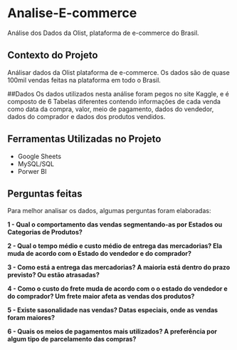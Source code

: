 # Analise-E-commerce
Análise dos Dados da Olist, plataforma de e-commerce do Brasil.

## Contexto do Projeto
Análisar dados da Olist plataforma de e-commerce. Os dados são de quase 100mil vendas feitas na plataforma em todo o Brasil.

##Dados
Os dados utilizados nesta análise foram pegos no site Kaggle, e é composto de 6 Tabelas diferentes contendo informações de cada venda como data da compra, valor, meio de pagamento, dados do vendedor, dados do comprador e dados dos produtos vendidos.


## Ferramentas Utilizadas no Projeto
- Google Sheets
- MySQL/SQL
- Porwer BI

## Perguntas feitas
Para melhor analisar os dados, algumas perguntas foram elaboradas:

**1 - Qual o comportamento das vendas segmentando-as por Estados ou Categorias de Produtos?**

**2 - Qual o tempo médio e custo médio de entrega das mercadorias? Ela muda de acordo com o Estado do vendedor e do comprador?**

**3 - Como está a entrega das mercadorias? A maioria está dentro do prazo previsto? Ou estão atrasadas?**

**4 - Como o custo do frete muda de acordo com o o estado do vendedor e do comprador? Um frete maior afeta as vendas dos produtos?**

**5 - Existe sasonalidade nas vendas? Datas especiais, onde as vendas foram maiores?**

**6 - Quais os meios de pagamentos mais utilizados? A preferência por algum tipo de parcelamento das compras?**
